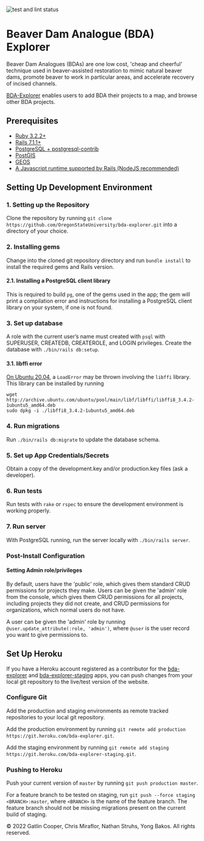 ![test and lint status](https://github.com/OregonStateUniversity/ltpbr-explorer/actions/workflows/rubyonrails.yml/badge.svg)

# Beaver Dam Analogue (BDA) Explorer

Beaver Dam Analogues (BDAs) are one low cost, 'cheap and cheerful' technique
used in beaver-assisted restoration to mimic natural beaver dams, promote beaver
to work in particular areas, and accelerate recovery of incised channels.

[BDA-Explorer](https://bda-explorer.herokuapp.com/) enables users to add BDA their
projects to a map, and browse other BDA projects.

## Prerequisites
* [Ruby 3.2.2+](https://www.ruby-lang.org)
* [Rails 7.1.1+](https://rubyonrails.org)
* [PostgreSQL + postgresql-contrib](https://www.postgresql.org)
* [PostGIS](https://postgis.net)
* [GEOS](https://libgeos.org)
* [A Javascript runtime supported by Rails (NodeJS recommended)](https://github.com/rails/execjs)

## Setting Up Development Environment

### 1. Setting up the Repository

Clone the repository by running `git clone https://github.com/OregonStateUniversity/bda-explorer.git`
into a directory of your choice.

### 2. Installing gems

Change into the cloned git repository directory and run `bundle install` to install
the required gems and Rails version.

#### 2.1. Installing a PostgreSQL client library 

This is required to build `pg`, one of the gems used in the app; the gem will print
a compilation error and instructions for installing a PostgreSQL client library on
your system, if one is not found.

### 3. Set up database

A role with the current user’s name must created with `psql` with SUPERUSER,
CREATEDB, CREATEROLE, and LOGIN privileges. Create the database with `./bin/rails db:setup`.

#### 3.1. libffi error

[On Ubuntu 20.04](https://askubuntu.com/questions/1377139/loaderror-libffi-so-8-cannot-open-shared-object-file-no-such-file-or-director), a `LoadError` may be thrown involving the `libffi` library. This library can be installed by running
```
wget http://archive.ubuntu.com/ubuntu/pool/main/libf/libffi/libffi8_3.4.2-1ubuntu5_amd64.deb
sudo dpkg -i ./libffi8_3.4.2-1ubuntu5_amd64.deb
```

### 4. Run migrations

Run `./bin/rails db:migrate` to update the database schema.

### 5. Set up App Credentials/Secrets

Obtain a copy of the development.key and/or production.key files (ask a developer).

### 6. Run tests

Run tests with `rake` or `rspec` to ensure the development environment is working properly.

### 7. Run server

With PostgreSQL running, run the server locally with `./bin/rails server`.

### Post-Install Configuration

#### Setting Admin role/privileges

By default, users have the 'public' role, which gives them standard CRUD permissions for projects they make.
Users can be given the 'admin' role from the console, which gives them CRUD permissions for all projects, including projects they did not create, and CRUD permissions for organizations, which normal users do not have.

A user can be given the 'admin' role by running `@user.update_attribute(:role, 'admin')`, where `@user` is the user record you want to give permissions to.

## Set Up Heroku

If you have a Heroku account registered as a contributor for the [bda-explorer](https://dashboard.heroku.com/apps/bda-explorer) and [bda-explorer-staging](https://dashboard.heroku.com/apps/bda-explorer-staging) apps, you can push changes from your local git repository to the live/test version of the website.

### Configure Git

Add the production and staging environments as remote tracked repositories to your local git repository.

Add the production environment by running `git remote add production https://git.heroku.com/bda-explorer.git`.

Add the staging environment by running `git remote add staging https://git.heroku.com/bda-explorer-staging.git`. 

### Pushing to Heroku

Push your current version of `master` by running `git push production master`.

For a feature branch to be tested on staging, run `git push --force staging <BRANCH>:master`, where `<BRANCH>` is the name of the feature branch. The feature branch should not be missing migrations present on the current build of staging.

&copy; 2022 Gatlin Cooper, Chris Miraflor, Nathan Struhs, Yong Bakos. All rights reserved.
